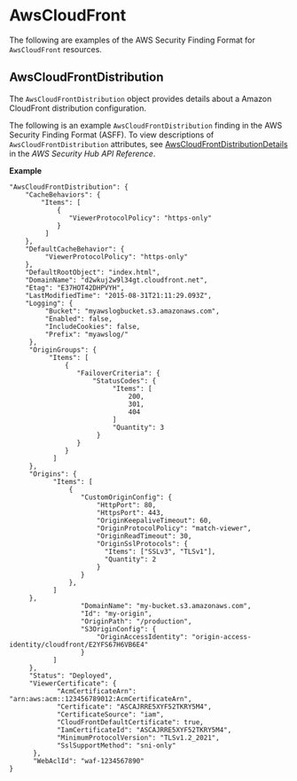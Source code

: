 # AwsCloudFront<a name="asff-resourcedetails-awscloudfront"></a>

The following are examples of the AWS Security Finding Format for `AwsCloudFront` resources\.

## AwsCloudFrontDistribution<a name="asff-resourcedetails-awscloudfrontdistribution"></a>

The `AwsCloudFrontDistribution` object provides details about a Amazon CloudFront distribution configuration\.

The following is an example `AwsCloudFrontDistribution` finding in the AWS Security Finding Format \(ASFF\)\. To view descriptions of `AwsCloudFrontDistribution` attributes, see [AwsCloudFrontDistributionDetails](https://docs.aws.amazon.com/securityhub/1.0/APIReference/API_AwsCloudFrontDistributionDetails.html) in the *AWS Security Hub API Reference*\.

**Example**

```
"AwsCloudFrontDistribution": {
    "CacheBehaviors": {
        "Items": [
            {
               "ViewerProtocolPolicy": "https-only"
            }
         ]
    },
    "DefaultCacheBehavior": {
         "ViewerProtocolPolicy": "https-only"
    },
    "DefaultRootObject": "index.html",
    "DomainName": "d2wkuj2w9l34gt.cloudfront.net",
    "Etag": "E37HOT42DHPVYH",
    "LastModifiedTime": "2015-08-31T21:11:29.093Z",
    "Logging": {
         "Bucket": "myawslogbucket.s3.amazonaws.com",
         "Enabled": false,
         "IncludeCookies": false,
         "Prefix": "myawslog/"
     },
     "OriginGroups": {
          "Items": [
              {
                 "FailoverCriteria": {
                     "StatusCodes": {
                          "Items": [
                              200,
                              301,
                              404
                          ]
                          "Quantity": 3
                      }
                 }
              }
           ]
     },
     "Origins": {
           "Items": [
               {
                  "CustomOriginConfig": {
                      "HttpPort": 80,
                      "HttpsPort": 443,
                      "OriginKeepaliveTimeout": 60,
                      "OriginProtocolPolicy": "match-viewer",
                      "OriginReadTimeout": 30,
                      "OriginSslProtocols": {
                        "Items": ["SSLv3", "TLSv1"],
                        "Quantity": 2
                      }                       
                  }
               },                  
           ]
     },
                  "DomainName": "my-bucket.s3.amazonaws.com",
                  "Id": "my-origin",
                  "OriginPath": "/production",
                  "S3OriginConfig": {
                      "OriginAccessIdentity": "origin-access-identity/cloudfront/E2YFS67H6VB6E4"
                  }
           ]
     },
     "Status": "Deployed",
     "ViewerCertificate": {
            "AcmCertificateArn": "arn:aws:acm::123456789012:AcmCertificateArn",
            "Certificate": "ASCAJRRE5XYF52TKRY5M4",
            "CertificateSource": "iam",
            "CloudFrontDefaultCertificate": true,
            "IamCertificateId": "ASCAJRRE5XYF52TKRY5M4",
            "MinimumProtocolVersion": "TLSv1.2_2021",
            "SslSupportMethod": "sni-only"
      },
      "WebAclId": "waf-1234567890"
}
```